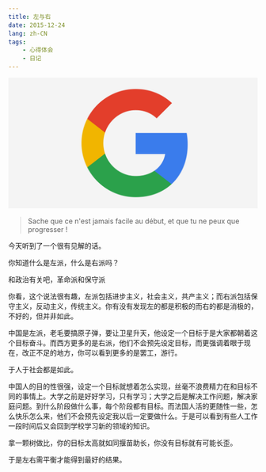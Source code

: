 ```yaml
---
title: 左与右
date: 2015-12-24
lang: zh-CN
tags:
	- 心得体会
	- 日记
---
```


![google](/images/left-and-right.png)

> Sache que ce n'est jamais facile au début, et que tu ne peux que progresser !

今天听到了一个很有见解的话。

你知道什么是左派，什么是右派吗？

和政治有关吧，革命派和保守派

你看，这个说法很有趣，左派包括进步主义，社会主义，共产主义；而右派包括保守主义，反动主义，传统主义。你有没有发现左的都是积极的而右的都是消极的，不好的，但并非如此。

中国是左派，老毛要搞原子弹，要让卫星升天，他设定一个目标于是大家都朝着这个目标奋斗。而西方更多的是右派，他们不会预先设定目标，而更强调着眼于现在，改正不足的地方，你可以看到更多的是罢工，游行。

于人于社会都是如此。

中国人的目的性很强，设定一个目标就想着怎么实现，丝毫不浪费精力在和目标不同的事情上。大学之前是好好学习，只有学习；大学之后是解决工作问题，解决家庭问题。到什么阶段做什么事，每个阶段都有目标。而法国人活的更随性一些，怎么快乐怎么来，他们不会预先设定我以后一定要做什么。于是可以看到有些人工作一段时间后又会回到学校学习新的领域的知识。

拿一颗树做比，你的目标太高就如同揠苗助长，你没有目标就有可能长歪。

于是左右需平衡才能得到最好的结果。